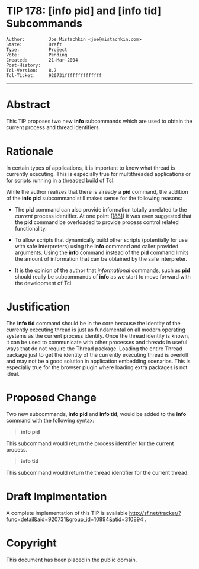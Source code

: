 # TIP 178: [info pid] and [info tid] Subcommands
	Author:         Joe Mistachkin <joe@mistachkin.com>
	State:          Draft
	Type:           Project
	Vote:           Pending
	Created:        21-Mar-2004
	Post-History:   
	Tcl-Version:    8.7
	Tcl-Ticket:     920731ffffffffffffff
-----

# Abstract

This TIP proposes two new **info** subcommands which are used to
obtain the current process and thread identifiers.

# Rationale

In certain types of applications, it is important to know what thread
is currently executing.  This is especially true for multithreaded
applications or for scripts running in a threaded build of Tcl.

While the author realizes that there is already a **pid** command, the
addition of the **info pid** subcommand still makes sense for the
following reasons:

 * The **pid** command can also provide information totally unrelated
   to the _current_ process identifier.  At one point \([[88]](88.md)\) it was
   even suggested that the **pid** command be overloaded to provide
   process control related functionality.

 * To allow scripts that dynamically build other scripts \(potentially
   for use with safe interpreters\) using the **info** command and
   caller provided arguments.  Using the **info** command instead of
   the **pid** command limits the amount of information that can be
   obtained by the safe interpreter.

 * It is the opinion of the author that _informational_ commands,
   such as **pid** should really be subcommands of **info** as we 
   start to move forward with the development of Tcl.

# Justification

The **info tid** command should be in the core because the identity of
the currently executing thread is just as fundamental on all modern
operating systems as the current process identity.  Once the thread
identity is known, it can be used to communicate with other processes
and threads in useful ways that do not require the Thread package.
Loading the entire Thread package just to get the identity of the
currently executing thread is overkill and may not be a good solution
in application embedding scenarios.  This is especially true for the browser plugin where loading extra packages is not ideal.

# Proposed Change

Two new subcommands, **info pid** and **info tid**, would be added to
the **info** command with the following syntax:

 > **info pid**

This subcommand would return the process identifier for the current
process.

 > **info tid**

This subcommand would return the thread identifier for the current
thread.

# Draft Implmentation

A complete implementation of this TIP is available
<http://sf.net/tracker/?func=detail&aid=920731&group_id=10894&atid=310894> .

# Copyright

This document has been placed in the public domain.

